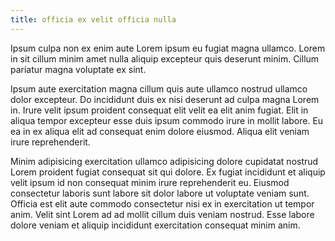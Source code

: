```yaml
---
title: officia ex velit officia nulla
---
```


Ipsum culpa non ex enim aute Lorem ipsum eu fugiat magna ullamco. Lorem in sit cillum minim amet nulla aliquip excepteur quis deserunt minim. Cillum pariatur magna voluptate ex sint.

Ipsum aute exercitation magna cillum quis aute ullamco nostrud ullamco dolor excepteur. Do incididunt duis ex nisi deserunt ad culpa magna Lorem in. Irure velit ipsum proident consequat elit velit ea elit anim fugiat. Elit in aliqua tempor excepteur esse duis ipsum commodo irure in mollit labore. Eu ea in ex aliqua elit ad consequat enim dolore eiusmod. Aliqua elit veniam irure reprehenderit.

Minim adipisicing exercitation ullamco adipisicing dolore cupidatat nostrud Lorem proident fugiat consequat sit qui dolore. Ex fugiat incididunt et aliquip velit ipsum id non consequat minim irure reprehenderit eu. Eiusmod consectetur laboris sunt labore sit dolor labore ut voluptate veniam sunt. Officia est elit aute commodo consectetur nisi ex in exercitation ut tempor anim. Velit sint Lorem ad ad mollit cillum duis veniam nostrud. Esse labore dolore veniam et aliquip incididunt exercitation consequat minim anim.